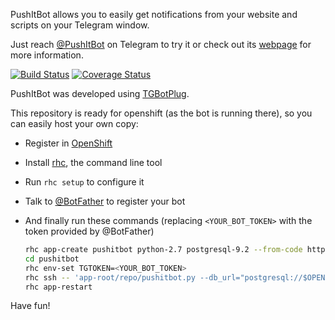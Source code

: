 PushItBot allows you to easily get notifications from your website and scripts on your Telegram window.

Just reach [@PushItBot](http://telegram.me/pushitbot) on Telegram to try it or check out its [webpage](http://fopina.github.io/tgbot-pushitbot/) for more information.

[![Build Status](https://travis-ci.org/fopina/tgbot-pushitbot.svg?branch=master)](https://travis-ci.org/fopina/tgbot-pushitbot) [![Coverage Status](https://coveralls.io/repos/fopina/tgbot-pushitbot/badge.svg?branch=master&service=github)](https://coveralls.io/github/fopina/tgbot-pushitbot?branch=master)

PushItBot was developed using [TGBotPlug](http://fopina.github.io/tgbotplug).

This repository is ready for openshift (as the bot is running there), so you can easily host your own copy:

* Register in [OpenShift](https://www.openshift.com)  
* Install [rhc](https://developers.openshift.com/en/managing-client-tools.html), the command line tool  
* Run `rhc setup` to configure it  
* Talk to [@BotFather](http://telegram.me/botfather) to register your bot  
* And finally run these commands (replacing `<YOUR_BOT_TOKEN>` with the token provided by @BotFather)

    ```bash
    rhc app-create pushitbot python-2.7 postgresql-9.2 --from-code https://github.com/fopina/tgbot-pushitbot/
    cd pushitbot
    rhc env-set TGTOKEN=<YOUR_BOT_TOKEN>
    rhc ssh -- 'app-root/repo/pushitbot.py --db_url="postgresql://$OPENSHIFT_POSTGRESQL_DB_HOST:$OPENSHIFT_POSTGRESQL_DB_PORT/$PGDATABASE" --create_db'
    rhc app-restart
    ```

Have fun!

